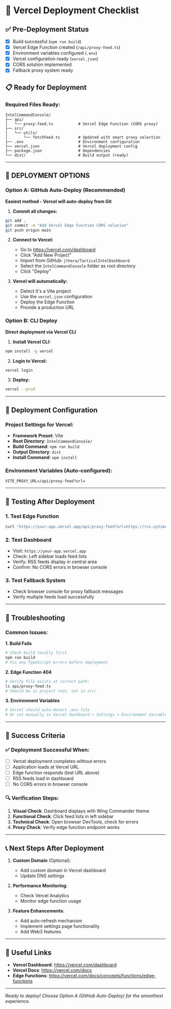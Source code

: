 # 🚀 Vercel Deployment Checklist

## ✅ Pre-Deployment Status
- [x] Build successful (`npm run build`)
- [x] Vercel Edge Function created (`/api/proxy-feed.ts`)
- [x] Environment variables configured (`.env`)
- [x] Vercel configuration ready (`vercel.json`)
- [x] CORS solution implemented
- [x] Fallback proxy system ready

## 📋 Ready for Deployment

### Required Files Ready:
```
IntelCommandConsole/
├── api/
│   └── proxy-feed.ts           # Vercel Edge Function (CORS proxy)
├── src/
│   └── utils/
│       └── fetchFeed.ts        # Updated with smart proxy selection
├── .env                        # Environment configuration
├── vercel.json                 # Vercel deployment config
├── package.json                # Dependencies
└── dist/                       # Build output (ready)
```

---

## 🚀 DEPLOYMENT OPTIONS

### Option A: GitHub Auto-Deploy (Recommended)
**Easiest method - Vercel will auto-deploy from Git**

1. **Commit all changes:**
```bash
git add .
git commit -m "Add Vercel Edge Function CORS solution"
git push origin main
```

2. **Connect to Vercel:**
   - Go to https://vercel.com/dashboard
   - Click "Add New Project"
   - Import from GitHub: `jthora/TacticalIntelDashboard`
   - Select the `IntelCommandConsole` folder as root directory
   - Click "Deploy"

3. **Vercel will automatically:**
   - Detect it's a Vite project
   - Use the `vercel.json` configuration
   - Deploy the Edge Function
   - Provide a production URL

### Option B: CLI Deploy
**Direct deployment via Vercel CLI**

1. **Install Vercel CLI:**
```bash
npm install -g vercel
```

2. **Login to Vercel:**
```bash
vercel login
```

3. **Deploy:**
```bash
vercel --prod
```

---

## 🔧 Deployment Configuration

### Project Settings for Vercel:
- **Framework Preset**: Vite
- **Root Directory**: `IntelCommandConsole/`
- **Build Command**: `npm run build`
- **Output Directory**: `dist`
- **Install Command**: `npm install`

### Environment Variables (Auto-configured):
```env
VITE_PROXY_URL=/api/proxy-feed?url=
```

---

## 🧪 Testing After Deployment

### 1. Test Edge Function
```bash
curl "https://your-app.vercel.app/api/proxy-feed?url=https://rss.nytimes.com/services/xml/rss/nyt/HomePage.xml"
```

### 2. Test Dashboard
- Visit: `https://your-app.vercel.app`
- Check: Left sidebar loads feed lists
- Verify: RSS feeds display in central area
- Confirm: No CORS errors in browser console

### 3. Test Fallback System
- Check browser console for proxy fallback messages
- Verify multiple feeds load successfully

---

## 🚨 Troubleshooting

### Common Issues:

**1. Build Fails**
```bash
# Check build locally first
npm run build
# Fix any TypeScript errors before deployment
```

**2. Edge Function 404**
```bash
# Verify file exists at correct path:
ls api/proxy-feed.ts
# Should be in project root, not in src/
```

**3. Environment Variables**
```bash
# Vercel should auto-detect .env file
# Or set manually in Vercel dashboard > Settings > Environment Variables
```

---

## 🎯 Success Criteria

### ✅ Deployment Successful When:
- [ ] Vercel deployment completes without errors
- [ ] Application loads at Vercel URL
- [ ] Edge function responds (test URL above)
- [ ] RSS feeds load in dashboard
- [ ] No CORS errors in browser console

### 🔍 Verification Steps:
1. **Visual Check**: Dashboard displays with Wing Commander theme
2. **Functional Check**: Click feed lists in left sidebar
3. **Technical Check**: Open browser DevTools, check for errors
4. **Proxy Check**: Verify edge function endpoint works

---

## 📞 Next Steps After Deployment

1. **Custom Domain** (Optional):
   - Add custom domain in Vercel dashboard
   - Update DNS settings

2. **Performance Monitoring**:
   - Check Vercel Analytics
   - Monitor edge function usage

3. **Feature Enhancements**:
   - Add auto-refresh mechanism
   - Implement settings page functionality
   - Add Web3 features

---

## 🔗 Useful Links

- **Vercel Dashboard**: https://vercel.com/dashboard
- **Vercel Docs**: https://vercel.com/docs
- **Edge Functions**: https://vercel.com/docs/concepts/functions/edge-functions

---

*Ready to deploy! Choose Option A (GitHub Auto-Deploy) for the smoothest experience.*
